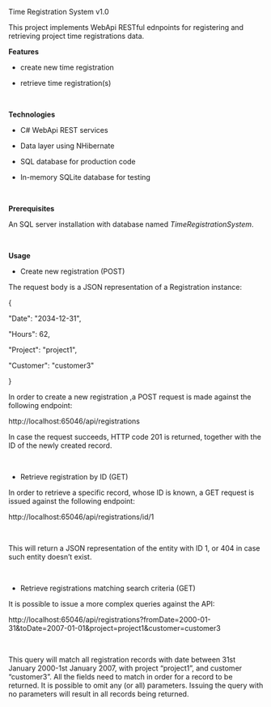 Time Registration System v1.0

This project implements WebApi RESTful ednpoints for registering and retrieving
project time registrations data.

**Features**

-   create new time registration

-   retrieve time registration(s)

 

**Technologies**

-   C\# WebApi REST services

-   Data layer using NHibernate

-   SQL database for production code

-   In-memory SQLite database for testing

 

**Prerequisites**

An SQL server installation with database named *TimeRegistrationSystem*.

 

**Usage**

-   Create new registration (POST)

The request body is a JSON representation of a Registration instance:

{

"Date": "2034-12-31",

"Hours": 62,

"Project": "project1",

"Customer": "customer3"

}

In order to create a new registration ,a POST request is made against the
following endpoint:

http://localhost:65046/api/registrations

In case the request succeeds, HTTP code 201 is returned, together with the ID of
the newly created record.

 

-   Retrieve registration by ID (GET)

In order to retrieve a specific record, whose ID is known, a GET request is
issued against the following endpoint:

http://localhost:65046/api/registrations/id/1

 

This will return a JSON representation of the entity with ID 1, or 404 in case
such entity doesn’t exist.

 

-   Retrieve registrations matching search criteria (GET)

It is possible to issue a more complex queries against the API:

http://localhost:65046/api/registrations?fromDate=2000-01-31&toDate=2007-01-01&project=project1&customer=customer3

 

This query will match all registration records with date between 31st January
2000-1st January 2007, with project “project1”, and customer “customer3”. All
the fields need to match in order for a record to be returned. It is possible to
omit any (or all) parameters. Issuing the query with no parameters will result
in all records being returned.
